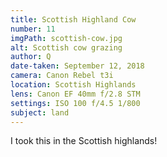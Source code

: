 ```yaml
---
title: Scottish Highland Cow
number: 11
imgPath: scottish-cow.jpg
alt: Scottish cow grazing
author: Q
date-taken: September 12, 2018
camera: Canon Rebel t3i
location: Scottish Highlands
lens: Canon EF 40mm f/2.8 STM
settings: ISO 100 f/4.5 1/800
subject: land
---
```

I took this in the Scottish highlands!

